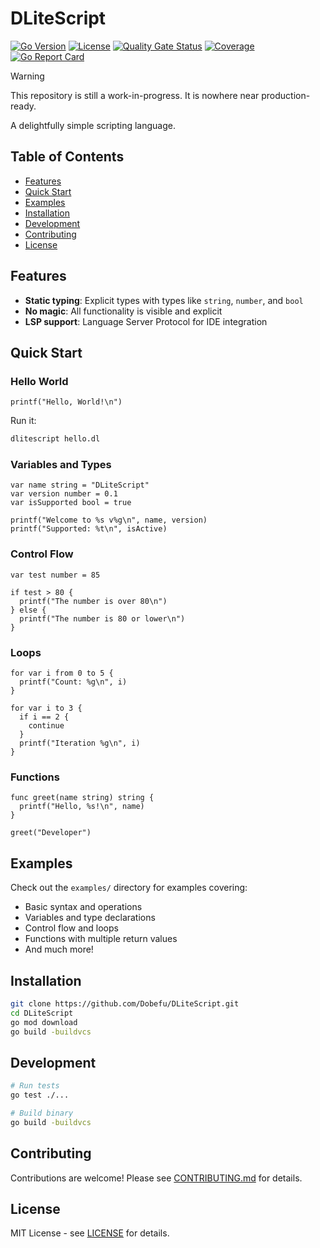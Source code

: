 # DLiteScript

[![Go Version](https://img.shields.io/github/go-mod/go-version/Dobefu/DLiteScript)](https://go.dev/)
[![License](https://img.shields.io/github/license/Dobefu/DLiteScript)](https://go.dev/)
[![Quality Gate Status](https://sonarcloud.io/api/project_badges/measure?project=Dobefu_DLiteScript&metric=alert_status)](https://sonarcloud.io/summary/new_code?id=Dobefu_DLiteScript)
[![Coverage](https://sonarcloud.io/api/project_badges/measure?project=Dobefu_DLiteScript&metric=coverage)](https://sonarcloud.io/summary/new_code?id=Dobefu_DLiteScript)
[![Go Report Card](https://goreportcard.com/badge/github.com/Dobefu/DLiteScript)](https://goreportcard.com/report/github.com/Dobefu/DLiteScript)

> [!WARNING]
> This repository is still a work-in-progress. It is nowhere near production-ready.

A delightfully simple scripting language.

## Table of Contents

- [Features](#features)
- [Quick Start](#quick-start)
- [Examples](#examples)
- [Installation](#installation)
- [Development](#development)
- [Contributing](#contributing)
- [License](#license)

## Features

- **Static typing**: Explicit types with types like `string`, `number`, and `bool`
- **No magic**: All functionality is visible and explicit
- **LSP support**: Language Server Protocol for IDE integration

## Quick Start

### Hello World

```dlitescript
printf("Hello, World!\n")
```

Run it:

```bash
dlitescript hello.dl
```

### Variables and Types

```dlitescript
var name string = "DLiteScript"
var version number = 0.1
var isSupported bool = true

printf("Welcome to %s v%g\n", name, version)
printf("Supported: %t\n", isActive)
```

### Control Flow

```dlitescript
var test number = 85

if test > 80 {
  printf("The number is over 80\n")
} else {
  printf("The number is 80 or lower\n")
}
```

### Loops

```dlitescript
for var i from 0 to 5 {
  printf("Count: %g\n", i)
}

for var i to 3 {
  if i == 2 {
    continue
  }
  printf("Iteration %g\n", i)
}
```

### Functions

```dlitescript
func greet(name string) string {
  printf("Hello, %s!\n", name)
}

greet("Developer")
```

## Examples

Check out the `examples/` directory for examples covering:

- Basic syntax and operations
- Variables and type declarations
- Control flow and loops
- Functions with multiple return values
- And much more!

## Installation

```bash
git clone https://github.com/Dobefu/DLiteScript.git
cd DLiteScript
go mod download
go build -buildvcs
```

## Development

```bash
# Run tests
go test ./...

# Build binary
go build -buildvcs
```

## Contributing

Contributions are welcome! Please see [CONTRIBUTING.md](CONTRIBUTING.md) for details.

## License

MIT License - see [LICENSE](LICENSE) for details.
